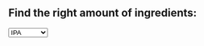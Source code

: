 <DOCTYPE html>
<html lang="en">
<head>
</head>

<body>
            <h2>Find the right amount of ingredients:</h2>
				<select id="mySelect">
					 <option value="paleale">Pale Ale</option>
					 <option value="ipa" selected="selected">IPA</option>
					 <option value="drystout">Dry Stout</option>
					 <option value="audi">Audi</option>
				</select> 
            <script>console.log("wtf");</script>
            <div id="recipe"></div>


<!-- Bootstrap core JavaScript
================================================== -->
<!-- Placed at the end of the document so the pages load faster -->
<script src="https://ajax.googleapis.com/ajax/libs/jquery/1.11.1/jquery.min.js"></script>
<script src="../bootstrap/js/bootstrap.min.js"></script>
<script src="js/pageDownConverter.js"></script>
<script src="js/mdLoadUtils.js"></script>

<script>
	$( "select" )
	.change(function () {
	var str = "";
	$( "select option:selected" ).each(function() {
	str += $( this ).text();
	});
	if (str == 'IPA') {
		loadMD('articles/recipes/IPA.md', '#recipe');
	} else if (str == "Pale Ale") {
		loadMD('articles/recipes/PaleAle.md', '#recipe');
	} else if (str == "Dry Stout") {
		loadMD('articles/recipes/DryStout.md', '#recipe');
	}
/*	console.log(str);
	$( "#alcoholResult" ).text( str );
	loadMD('articles/Home.md', '#html-md'); */
	})
	.change();
</script>
</body>
</html>
